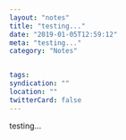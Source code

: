 ```yaml
---
layout: "notes"
title: "testing..."
date: "2019-01-05T12:59:12"
meta: "testing..."
category: "Notes"


tags:
syndication: ""
location: ""
twitterCard: false
---
```

testing...
